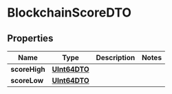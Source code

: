 
# BlockchainScoreDTO

## Properties
Name | Type | Description | Notes
------------ | ------------- | ------------- | -------------
**scoreHigh** | [**UInt64DTO**](UInt64DTO.md) |  | 
**scoreLow** | [**UInt64DTO**](UInt64DTO.md) |  | 



